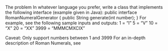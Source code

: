 The problem
In whatever language you prefer, write a class that implements the following interface (example given in Java):
public interface RomanNumeralGenerator {
   public String generate(int number); 
}
For example, see the following sample inputs and outputs: 
1 = “I” 
5 = “V” 
10 = “X” 
20 = “XX” 
3999 = “MMMCMXCIX”
 
Caveat: Only support numbers between 1 and 3999 
For an in-depth description of Roman Numerals, see 
